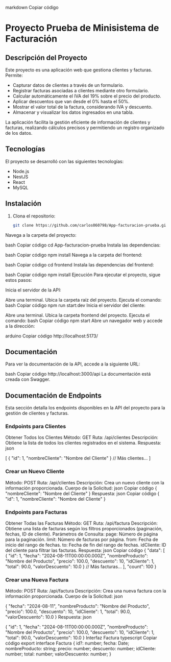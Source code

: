 markdown
Copiar código
# Proyecto Prueba de Minisistema de Facturación

## Descripción del Proyecto

Este proyecto es una aplicación web que gestiona clientes y facturas. Permite:

- Capturar datos de clientes a través de un formulario.
- Registrar facturas asociadas a clientes mediante otro formulario.
- Calcular automáticamente el IVA del 19% sobre el precio del producto.
- Aplicar descuentos que van desde el 0% hasta el 50%.
- Mostrar el valor total de la factura, considerando IVA y descuento.
- Almacenar y visualizar los datos ingresados en una tabla.

La aplicación facilita la gestión eficiente de información de clientes y facturas, realizando cálculos precisos y permitiendo un registro organizado de los datos.

## Tecnologías

El proyecto se desarrolló con las siguientes tecnologías:
- Node.js
- NestJS
- React
- MySQL

## Instalación

1. Clona el repositorio:
   ```bash
   git clone https://github.com/carlos060798/App-facturacion-prueba.git
Navega a la carpeta del proyecto:

bash
Copiar código
cd App-facturacion-prueba
Instala las dependencias:

bash
Copiar código
npm install
Navega a la carpeta del frontend:

bash
Copiar código
cd frontend
Instala las dependencias del frontend:

bash
Copiar código
npm install
Ejecución
Para ejecutar el proyecto, sigue estos pasos:

Inicia el servidor de la API:

Abre una terminal.
Ubica la carpeta raíz del proyecto.
Ejecuta el comando:
bash
Copiar código
npm run start:dev
Inicia el servidor del cliente:

Abre una terminal.
Ubica la carpeta frontend del proyecto.
Ejecuta el comando:
bash
Copiar código
npm start
Abre un navegador web y accede a la dirección:

arduino
Copiar código
http://localhost:5173/
## Documentación
Para ver la documentación de la API, accede a la siguiente URL:

bash
Copiar código
http://localhost:3000/api
La documentación está creada con Swagger.

## Documentación de Endpoints
Esta sección detalla los endpoints disponibles en la API del proyecto para la gestión de clientes y facturas.

### Endpoints para Clientes
Obtener Todos los Clientes
Método: GET
Ruta: /api/clientes
Descripción: Obtiene la lista de todos los clientes registrados en el sistema.
Respuesta:
json

[
  {
    "id": 1,
    "nombreCliente": "Nombre del Cliente"
  }
  // Más clientes...
]
### Crear un Nuevo Cliente
Método: POST
Ruta: /api/clientes
Descripción: Crea un nuevo cliente con la información proporcionada.
Cuerpo de la Solicitud:
json
Copiar código
{
  "nombreCliente": "Nombre del Cliente"
}
Respuesta:
json
Copiar código
{
  "id": 1,
  "nombreCliente": "Nombre del Cliente"
}
### Endpoints para Facturas
Obtener Todas las Facturas
Método: GET
Ruta: /api/factura
Descripción: Obtiene una lista de facturas según los filtros proporcionados (paginación, fechas, ID de cliente).
Parámetros de Consulta:
page: Número de página para la paginación.
limit: Número de facturas por página.
from: Fecha de inicio del rango de fechas.
to: Fecha de fin del rango de fechas.
idCliente: ID del cliente para filtrar las facturas.
Respuesta:
json
Copiar código
{
  "data": [
    {
      "id": 1,
      "fecha": "2024-08-11T00:00:00.000Z",
      "nombreProducto": "Nombre del Producto",
      "precio": 100.0,
      "descuento": 10,
      "idCliente": 1,
      "total": 90.0,
      "valorDescuento": 10.0
    }
    // Más facturas...
  ],
  "count": 100
}
### Crear una Nueva Factura
Método: POST
Ruta: /api/factura
Descripción: Crea una nueva factura con la información proporcionada.
Cuerpo de la Solicitud:
json

{
  "fecha": "2024-08-11",
  "nombreProducto": "Nombre del Producto",
  "precio": 100.0,
  "descuento": 10,
  "idCliente": 1,
  "total": 90.0,
  "valorDescuento": 10.0
}
Respuesta:
json

{
  "id": 1,
  "fecha": "2024-08-11T00:00:00.000Z",
  "nombreProducto": "Nombre del Producto",
  "precio": 100.0,
  "descuento": 10,
  "idCliente": 1,
  "total": 90.0,
  "valorDescuento": 10.0
}
Interfaz Factura
typescript
Copiar código
export interface Factura {
  id?: number;
  fecha: Date;
  nombreProducto: string;
  precio: number;
  descuento: number;
  idCliente: number;
  total: number;
  valorDescuento: number;
}





